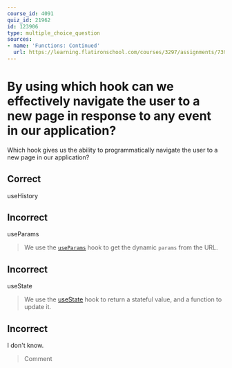 ```yaml
---
course_id: 4091
quiz_id: 21962
id: 123906
type: multiple_choice_question
sources:
- name: 'Functions: Continued'
  url: https://learning.flatironschool.com/courses/3297/assignments/73913?module_item_id=143565
---
```


# By using which hook can we effectively navigate the user to a new page in response to any event in our application?

Which hook gives us the ability to programmatically navigate the user to a new page in our application?

## Correct

useHistory

## Incorrect

useParams

> We use the [`useParams`](https://reactrouter.com/web/api/Hooks/useparams) hook to get the dynamic `params` from the URL.

## Incorrect

useState

> We use the [useState](https://reactjs.org/docs/hooks-reference.html#usestate) hook to return a stateful value, and a function to update it.

## Incorrect

I don't know.

> Comment
